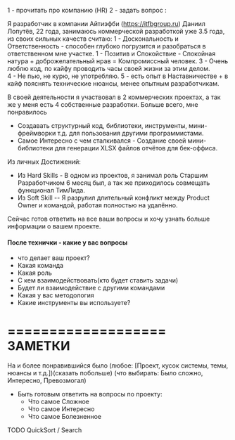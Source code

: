 1 - прочитать про компанию (HR)
2 - задать вопрос : 

Я разработчик в компании Айтиэфби (https://itfbgroup.ru)
Даниил Лопутёв, 22 года, занимаюсь коммерческой разработкой уже 3.5 года, из своих сильных качеств считаю:
1 - Доскональность и Ответственность - способен глубоко погрузится и разобраться в ответственном мне участке.
1 - Позитив и Спокойствие - Спокойная натура + доброжелательный нрав = Компромиссный человек.
3 - Очень люблю код, по кайфу проводить часы своей жизни за этим делом.  
4 - Не пью, не курю, не употребляю.
5 - есть опыт в Наставничестве + в кайф пояснять технические нюансы, менее опытным разработчикам.

В своей деятельности я участвовал в 2 коммерческих проектах,                     а так же у меня есть 4 собственные разработки.
Больше всего, мне понравилось 
- Создавать структурный код, библиотеки, инструменты, мини-фреймворки т.д. для пользования другими программистами.
- Самое Интересно с чем сталкивался - Создание своей мини-библиотеки для генерации XLSX файлов отчётов для бек-оффиса.

Из личных Достижений:
* Из Hard Skills - В одном из проектов, я занимал роль Старшим Разработчиком 6 месяц был, а так же приходилось совмещать функционал ТимЛида.
* Из Soft Skill -- Я разрулил длительный конфликт между Product Owner и командой, работая полностью на удалённо.

Сейчас готов ответить на все ваши вопросы и хочу узнать больше информации о вашем проекте.

#### После технички - какие у вас вопросы
- что делает ваш проект?
- Какая команда
- Какая роль
- С кем взаимодействовать(кто будет ставить задачи)
- Будет ли взаимодействие с другими командами
- Какая у вас методология
- Какие инструменты вы используете?


===================
ЗАМЕТКИ
===================
На и более понравившийся было (любое: [Проект, кусок системы, темы, нюансы и т.д.])(сказать побольше)
(что выбирать: Было сложно, Интересно, Превозмогал)
* Быть готовым ответить на вопросы по проекту:
  * Что самое Сложное
  * Что самое Интересно
  * Что самое Болезненное

TODO 
QuickSort / Search